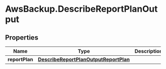 # AwsBackup.DescribeReportPlanOutput

## Properties

Name | Type | Description | Notes
------------ | ------------- | ------------- | -------------
**reportPlan** | [**DescribeReportPlanOutputReportPlan**](DescribeReportPlanOutputReportPlan.md) |  | [optional] 


